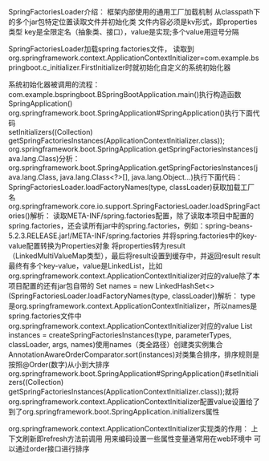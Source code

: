 SpringFactoriesLoader介绍：
    框架内部使用的通用工厂加载机制
    从classpath下的多个jar包特定位置读取文件并初始化类
    文件内容必须是kv形式，即properties类型
    key是全限定名（抽象类、接口），value是实现;多个value用逗号分隔
    
SpringFactoriesLoader加载spring.factories文件，
读取到org.springframework.context.ApplicationContextInitializer=com.example.bspringboot.c_initializer.FirstInitializer时就初始化自定义的系统初始化器
    

系统初始化器被调用的流程：  
com.example.bspringboot.BSpringBootApplication.main()执行构造函数SpringApplication()
org.springframework.boot.SpringApplication#SpringApplication()执行下面代码    
setInitializers((Collection) getSpringFactoriesInstances(ApplicationContextInitializer.class));
org.springframework.boot.SpringApplication.getSpringFactoriesInstances(java.lang.Class<T>)分析：
org.springframework.boot.SpringApplication.getSpringFactoriesInstances(java.lang.Class<T>, java.lang.Class<?>[], java.lang.Object...)执行下面代码：
    SpringFactoriesLoader.loadFactoryNames(type, classLoader)获取加载工厂名
        org.springframework.core.io.support.SpringFactoriesLoader.loadSpringFactories()解析：
            读取META-INF/spring.factories配置，除了读取本项目中配置的spring.factories，还会读所有jar中的spring.factories，例如：spring-beans-5.2.3.RELEASE.jar!/META-INF/spring.factories
            并将spring.factories中的key-value配置转换为Properties对象
            将properties转为result（LinkedMultiValueMap类型），最后将result设置到缓存中，并返回result
            result最终有多个key-value，value是LinkedList，比如org.springframework.context.ApplicationContextInitializer对应的value除了本项目配置的还有jar包自带的 
    Set<String> names = new LinkedHashSet<>(SpringFactoriesLoader.loadFactoryNames(type, classLoader))解析：
        type是org.springframework.context.ApplicationContextInitializer，所以names是spring.factories文件中org.springframework.context.ApplicationContextInitializer对应的value
    List<T> instances = createSpringFactoriesInstances(type, parameterTypes, classLoader, args, names)使用names（类全路径）创建类实例集合
    AnnotationAwareOrderComparator.sort(instances)对类集合排序，排序规则是按照@Order(数字)从小到大排序
org.springframework.boot.SpringApplication#SpringApplication()#setInitializers((Collection) getSpringFactoriesInstances(ApplicationContextInitializer.class));就将org.springframework.context.ApplicationContextInitializer配置value设置给了到了org.springframework.boot.SpringApplication.initializers属性


org.springframework.context.ApplicationContextInitializer实现类的作用：
    上下文刷新即refresh方法前调用
    用来编码设置一些属性变量通常用在web环境中
    可以通过order接口进行排序
    
  
  
  
  
    

